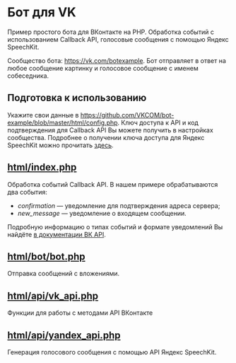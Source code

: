 # Бот для VK

Пример простого бота для ВКонтакте на PHP. Обработка событий с использованием Callback API, голосовые сообщения с помощью Яндекс SpeechKit.

Сообщество бота: https://vk.com/botexample. Бот отправляет в ответ на любое сообщение картинку и голосовое сообщение с именем собеседника.

## Подготовка к использованию
Укажите свои данные в https://github.com/VKCOM/bot-example/blob/master/html/config.php.
Ключ доступа к API и код подтверждения для Callback API Вы можете получить в настройках сообщества. Подробнее о получении ключа доступа для Яндекс SpeechKit можно прочитать [здесь](https://tech.yandex.ru/speechkit/).

## [html/index.php](https://github.com/VKCOM/bot-example/blob/master/html/index.php)
Обработка событий Callback API. В нашем примере обрабатываются два события:
- *confirmation* — уведомление для подтверждения адреса сервера;
- *new_message* — уведомление о входящем сообщении. 

Подробную информацию о типах событий и формате уведомлений Вы найдёте [в документации ВК API](https://vk.com/dev/callback_api). 

## [html/bot/bot.php](https://github.com/VKCOM/bot-example/blob/master/html/bot/bot.php)
Отправка сообщений с вложениями. 

## [html/api/vk_api.php](https://github.com/VKCOM/bot-example/blob/master/html/api/vk_api.php)
Функции для работы с методами API ВКонтакте

## [html/api/yandex_api.php](https://github.com/VKCOM/bot-example/blob/master/html/api/yandex_api.php)
Генерация голосового сообщения с помощью API Яндекс SpeechKit.
